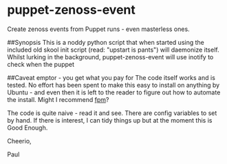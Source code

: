 puppet-zenoss-event
===================

Create zenoss events from Puppet runs - even masterless ones.

##Synopsis
This is a noddy python script that when started using the included
old skool init script (read: "upstart is pants") will daemonize 
itself. Whilst lurking in the background, puppet-zenoss-event will
use inotify to check when the puppet

##Caveat emptor - you get what you pay for
The code itself works and is tested. No effort has been spent
to make this easy to install on anything by Ubuntu - and even
then it is left to the reader to figure out how to automate
the install. Might I recommend [fpm](https://github.com/jordansissel/fpm/)?

The code is quite naive - read it and see. There are config
variables to set by hand. If there is interest, I can tidy things up
but at the moment this is Good Enough.

Cheerio,

Paul
